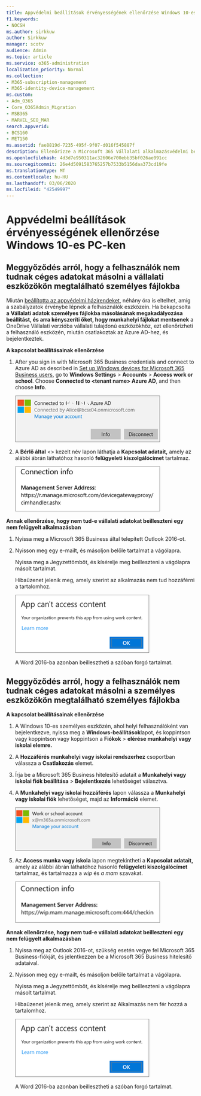 ```yaml
---
title: Appvédelmi beállítások érvényességének ellenőrzése Windows 10-es PC-ken
f1.keywords:
- NOCSH
ms.author: sirkkuw
author: Sirkkuw
manager: scotv
audience: Admin
ms.topic: article
ms.service: o365-administration
localization_priority: Normal
ms.collection:
- M365-subscription-management
- M365-identity-device-management
ms.custom:
- Adm_O365
- Core_O365Admin_Migration
- MSB365
- MARVEL_SEO_MAR
search.appverid:
- BCS160
- MET150
ms.assetid: fae8819d-7235-495f-9f07-d016f545887f
description: Ellenőrizze a Microsoft 365 Vállalati alkalmazásvédelmi beállításokat Windows 10-es eszközökön, és ellenőrizze, hogy a felhasználók nem másolhatnak vállalati adatokat személyes fájlokba vagy nem felügyelt alkalmazásokba.
ms.openlocfilehash: 4d3d7e950311ac32606e700ebb35bf026ae091cc
ms.sourcegitcommit: 26e4d5091583765257b7533b5156daa373cd19fe
ms.translationtype: MT
ms.contentlocale: hu-HU
ms.lasthandoff: 03/06/2020
ms.locfileid: "42549997"
---
```

# <a name="validate-app-protection-settings-on-windows-10-pcs"></a>Appvédelmi beállítások érvényességének ellenőrzése Windows 10-es PC-ken

## <a name="verify-that-users-cannot-copy-company-data-to-personal-files-on-corporate-devices"></a>Meggyőződés arról, hogy a felhasználók nem tudnak céges adatokat másolni a vállalati eszközökön megtalálható személyes fájlokba

Miután [beállította az appvédelmi házirendeket](protection-settings-for-windows-10-devices.md), néhány óra is eltelhet, amíg a szabályzatok érvénybe lépnek a felhasználók eszközein. Ha bekapcsolta **a** **Vállalati adatok személyes fájlokba másolásának megakadályozása beállítást, és arra kényszeríti őket, hogy munkahelyi fájlokat mentsenek** a OneDrive Vállalati verzióba vállalati tulajdonú eszközökhöz, ezt ellenőrizheti a felhasználó eszközén, miután csatlakoztak az Azure AD-hez, és bejelentkeztek. 
  
 **A kapcsolat beállításainak ellenőrzése**
  
1. After you sign in with Microsoft 365 Business credentials and connect to Azure AD as described in [Set up Windows devices for Microsoft 365 Business users](set-up-windows-devices.md), go to **Windows Settings** \> **Accounts** \> **Access work or school**. Choose **Connected to \<tenant name\> Azure AD**, and then choose **Info**.
    
    ![Click or tap Info on the Connected to Azure AD dialog.](../media/a36ede2b-d1a0-4d4e-8ea7-af39b4b63890.png)
  
2. A **Bérlő által** \<\> kezelt név lapon láthatja a **Kapcsolat adatait,** amely az alábbi ábrán láthatóhoz hasonló **felügyeleti kiszolgálócímet** tartalmaz. 
    
    ![Managed by page shows connection info of the device manager URL.](../media/47515a8e-2d0c-4bea-99f0-6b2545b88a11.png)
  
 **Annak ellenőrzése, hogy nem tud-e vállalati adatokat beilleszteni egy nem felügyelt alkalmazásban**
  
1. Nyissa meg a Microsoft 365 Business által telepített Outlook 2016-ot.
    
2. Nyisson meg egy e-mailt, és másoljon belőle tartalmat a vágólapra.
    
    Nyissa meg a Jegyzettömböt, és kísérelje meg beilleszteni a vágólapra másolt tartalmat.
    
    Hibaüzenet jelenik meg, amely szerint az alkalmazás nem tud hozzáférni a tartalomhoz.
    
    ![A dialog that states app can't access content when you paste into an unmanaged app.](../media/5e82b154-cf2f-43c8-ae80-b45d8ad80e56.png)
  
    A Word 2016-ba azonban beillesztheti a szóban forgó tartalmat.
    
## <a name="verify-that-users-cannot-copy-company-data-to-personal-files-on-personal-devices"></a>Meggyőződés arról, hogy a felhasználók nem tudnak céges adatokat másolni a személyes eszközökön megtalálható személyes fájlokba

 **A kapcsolat beállításainak ellenőrzése**
  
1. A Windows 10-es személyes eszközén, ahol helyi felhasználóként van bejelentkezve, nyissa meg a **Windows-beállítások**lapot, és koppintson vagy koppintson vagy koppintson a **Fiókok** \> **elérése munkahelyi vagy iskolai elemre.**
    
2. A **Hozzáférés munkahelyi vagy iskolai rendszerhez** csoportban válassza a **Csatlakozás** elemet.
    
3. Írja be a Microsoft 365 Business hitelesítő adatait a **Munkahelyi vagy iskolai fiók beállítása** \> **Bejelentkezés** lehetőséget választva.
    
4. A **Munkahelyi vagy iskolai hozzáférés** lapon válassza a **Munkahelyi vagy iskolai fiók** lehetőséget, majd az **Információ** elemet.
    
    ![Kattintson vagy koppintson az Információ elemre a Munkahelyi vagy iskolai fiók párbeszédpanelen.](../media/63bd8b32-cb32-4afa-8ce0-6070ac403abc.png)
  
5. Az **Access munka vagy iskola** lapon megtekintheti a **Kapcsolat adatait,** amely az alábbi ábrán láthatóhoz hasonló **felügyeleti kiszolgálócímet** tartalmaz, és tartalmazza a *wip* és *a mam* szavakat. 
    
    ![Managed by page shows connection info URL that includes the words mam and wpi.](../media/abd4eaf4-44fa-4538-a3e8-1e0d331dfe1e.png)
  
 **Annak ellenőrzése, hogy nem tud-e vállalati adatokat beilleszteni egy nem felügyelt alkalmazásban**
  
1. Nyissa meg az Outlook 2016-ot, szükség esetén vegye fel Microsoft 365 Business-fiókját, és jelentkezzen be a Microsoft 365 Business hitelesítő adataival.
    
2. Nyisson meg egy e-mailt, és másoljon belőle tartalmat a vágólapra.
    
    Nyissa meg a Jegyzettömböt, és kísérelje meg beilleszteni a vágólapra másolt tartalmat.
    
    Hibaüzenet jelenik meg, amely szerint az Alkalmazás nem fér hozzá a tartalomhoz.
    
    ![A dialog that states app can't access content when you paste into an unmanaged app.](../media/5e82b154-cf2f-43c8-ae80-b45d8ad80e56.png)
  
    A Word 2016-ba azonban beillesztheti a szóban forgó tartalmat.
    

